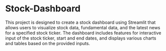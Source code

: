 # Stock-Dashboard
This project is designed to create a stock dashboard using Streamlit that allows users to visualize stock data, fundamental data, and the latest news for a specified stock ticker. The dashboard includes features for interactive input of the stock ticker, start and end dates, and displays various charts and tables based on the provided inputs.
